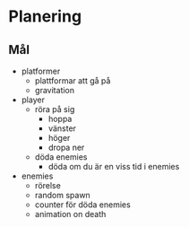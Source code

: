 # Planering

## Mål
* platformer
    * plattformar att gå på
    * gravitation
* player
    * röra på sig
        * hoppa
        * vänster
        * höger
        * dropa ner
    * döda enemies
        * döda om du är en viss tid i enemies
* enemies
    * rörelse
    * random spawn
    * counter för döda enemies
    * animation on death

